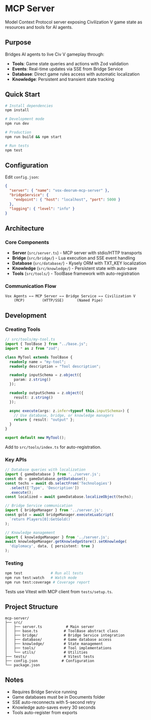 # MCP Server

Model Context Protocol server exposing Civilization V game state as resources and tools for AI agents.

## Purpose

Bridges AI agents to live Civ V gameplay through:
- **Tools**: Game state queries and actions with Zod validation
- **Events**: Real-time updates via SSE from Bridge Service
- **Database**: Direct game rules access with automatic localization
- **Knowledge**: Persistent and transient state tracking

## Quick Start

```bash
# Install dependencies
npm install

# Development mode
npm run dev

# Production
npm run build && npm start

# Run tests
npm test
```

## Configuration

Edit `config.json`:
```json
{
  "server": { "name": "vox-deorum-mcp-server" },
  "bridgeService": {
    "endpoint": { "host": "localhost", "port": 5000 }
  },
  "logging": { "level": "info" }
}
```

## Architecture

### Core Components
- **Server** (`src/server.ts`) - MCP server with stdio/HTTP transports
- **Bridge** (`src/bridge/`) - Lua execution and SSE event handling
- **Database** (`src/database/`) - Kysely ORM with TXT_KEY localization
- **Knowledge** (`src/knowledge/`) - Persistent state with auto-save
- **Tools** (`src/tools/`) - ToolBase framework with auto-registration

### Communication Flow
```
Vox Agents ←→ MCP Server ←→ Bridge Service ←→ Civilization V
    (MCP)        (HTTP/SSE)      (Named Pipe)
```

## Development

### Creating Tools

```typescript
// src/tools/my-tool.ts
import { ToolBase } from "../base.js";
import * as z from "zod";

class MyTool extends ToolBase {
  readonly name = "my-tool";
  readonly description = "Tool description";

  readonly inputSchema = z.object({
    param: z.string()
  });

  readonly outputSchema = z.object({
    result: z.string()
  });

  async execute(args: z.infer<typeof this.inputSchema>) {
    // Use database, bridge, or knowledge managers
    return { result: "output" };
  }
}

export default new MyTool();
```

Add to `src/tools/index.ts` for auto-registration.

### Key APIs

```typescript
// Database queries with localization
import { gameDatabase } from '../server.js';
const db = gameDatabase.getDatabase();
const techs = await db.selectFrom('Technologies')
  .select(['Type', 'Description'])
  .execute();
const localized = await gameDatabase.localizeObject(techs);

// Bridge Service communication
import { bridgeManager } from '../server.js';
const gold = await bridgeManager.executeLuaScript(
  `return Players[0]:GetGold()`
);

// Knowledge management
import { knowledgeManager } from '../server.js';
await knowledgeManager.getKnowledgeStore().setKnowledge(
  'diplomacy', data, { persistent: true }
);
```

### Testing

```bash
npm test             # Run all tests
npm run test:watch   # Watch mode
npm run test:coverage # Coverage report
```

Tests use Vitest with MCP client from `tests/setup.ts`.

## Project Structure

```
mcp-server/
├── src/
│   ├── server.ts           # Main server
│   ├── base.ts            # ToolBase abstract class
│   ├── bridge/            # Bridge Service integration
│   ├── database/          # Game database access
│   ├── knowledge/         # State management
│   ├── tools/             # Tool implementations
│   └── utils/             # Utilities
├── tests/                 # Vitest tests
├── config.json           # Configuration
└── package.json
```

## Notes

- Requires Bridge Service running
- Game databases must be in Documents folder
- SSE auto-reconnects with 5-second retry
- Knowledge auto-saves every 30 seconds
- Tools auto-register from exports